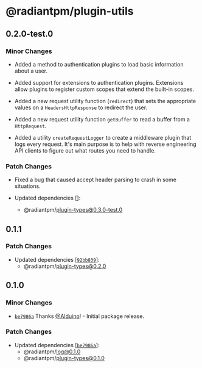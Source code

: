 # @radiantpm/plugin-utils

## 0.2.0-test.0

### Minor Changes

-   Added a method to authentication plugins to load basic information about a user.

-   Added support for extensions to authentication plugins. Extensions allow plugins to register custom scopes that extend the built-in scopes.

-   Added a new request utility function (`redirect`) that sets the appropriate values on a `HeadersHttpResponse` to redirect the user.

-   Added a new request utility function `getBuffer` to read a buffer from a `HttpRequest`.

-   Added a utility `createRequestLogger` to create a middleware plugin that logs every request. It's main purpose is to help with reverse engineering API clients to figure out what routes you need to handle.

### Patch Changes

-   Fixed a bug that caused accept header parsing to crash in some situations.

-   Updated dependencies []:
    -   @radiantpm/plugin-types@0.3.0-test.0

## 0.1.1

### Patch Changes

-   Updated dependencies [[`92bb839`](https://github.com/RadiantPM/RadiantPM/commit/92bb839607e731207231fa999cbcc564c308e23b)]:
    -   @radiantpm/plugin-types@0.2.0

## 0.1.0

### Minor Changes

-   [`be7986a`](https://github.com/RadiantGuild/Apps.RadiantPM/commit/be7986a62980476e650169f8ec49445ff1943d89) Thanks [@Alduino](https://github.com/Alduino)! - Initial package release.

### Patch Changes

-   Updated dependencies [[`be7986a`](https://github.com/RadiantGuild/Apps.RadiantPM/commit/be7986a62980476e650169f8ec49445ff1943d89)]:
    -   @radiantpm/log@0.1.0
    -   @radiantpm/plugin-types@0.1.0
